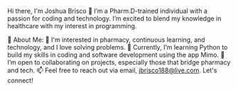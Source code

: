 Hi there, I'm Joshua Brisco 👋
I’m a Pharm.D-trained individual with a passion for coding and technology. I’m excited to blend my knowledge in healthcare with my interest in programming.

🚀 About Me:
👀 I'm interested in pharmacy, continuous learning, and technology, and I love solving problems.
🌱 Currently, I’m learning Python to build my skills in coding and software development using the app Mimo.
🤝 I’m open to collaborating on projects, especially those that bridge pharmacy and tech.
📫 Feel free to reach out via email, jbrisco188@live.com.
Let's connect!

<!---
JoshuaBrisco/JoshuaBrisco is a ✨ special ✨ repository because its `README.md` (this file) appears on your GitHub profile.
You can click the Preview link to take a look at your changes.
--->
